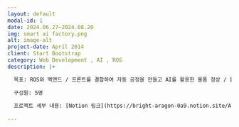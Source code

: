 ```yaml
---
layout: default
modal-id: 1
date: 2024.06.27~2024.08.20
img: smart ai factory.png
alt: image-alt
project-date: April 2014
client: Start Bootstrap
category: Web Development , AI , ROS
description: |+

  목표: ROS와 백엔드 / 프론트를 결합하여 자동 공정을 만들고 AI를 활용한 물품 정상 / 불량 판별, 웹에서 관제 시스템을 구축합니다.
  
  구성원: 5명
  
  프로젝트 세부 내용: [Notion 링크](https://bright-aragon-0a9.notion.site/AI-Smart-AI-Factory-a775ad9aafad4914bf098dd9d4562faa?pvs=4)
  
---
```

